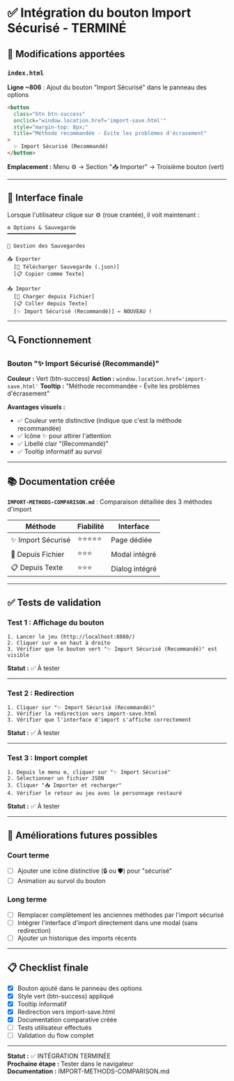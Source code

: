 # ✅ Intégration du bouton Import Sécurisé - TERMINÉ

## 📝 Modifications apportées

### `index.html`

**Ligne ~806** : Ajout du bouton "Import Sécurisé" dans le panneau des options

```html
<button
  class="btn btn-success"
  onclick="window.location.href='import-save.html'"
  style="margin-top: 8px;"
  title="Méthode recommandée - Évite les problèmes d'écrasement"
>
  ✨ Import Sécurisé (Recommandé)
</button>
```

**Emplacement :** Menu ⚙️ → Section "📥 Importer" → Troisième bouton (vert)

---

## 🎯 Interface finale

Lorsque l'utilisateur clique sur ⚙️ (roue crantée), il voit maintenant :

```
⚙️ Options & Sauvegarde
━━━━━━━━━━━━━━━━━━━━━━

💾 Gestion des Sauvegardes

📤 Exporter
  [💾 Télécharger Sauvegarde (.json)]
  [📋 Copier comme Texte]

📥 Importer
  [📂 Charger depuis Fichier]
  [📋 Coller depuis Texte]
  [✨ Import Sécurisé (Recommandé)] ← NOUVEAU !
```

---

## 🔍 Fonctionnement

### Bouton "✨ Import Sécurisé (Recommandé)"

**Couleur :** Vert (btn-success)
**Action :** `window.location.href='import-save.html'`
**Tooltip :** "Méthode recommandée - Évite les problèmes d'écrasement"

**Avantages visuels :**

- ✅ Couleur verte distinctive (indique que c'est la méthode recommandée)
- ✅ Icône ✨ pour attirer l'attention
- ✅ Libellé clair "(Recommandé)"
- ✅ Tooltip informatif au survol

---

## 📚 Documentation créée

**`IMPORT-METHODS-COMPARISON.md`** : Comparaison détaillée des 3 méthodes d'import

| Méthode            | Fiabilité  | Interface      |
| ------------------ | ---------- | -------------- |
| ✨ Import Sécurisé | ⭐⭐⭐⭐⭐ | Page dédiée    |
| 📂 Depuis Fichier  | ⭐⭐⭐     | Modal intégré  |
| 📋 Depuis Texte    | ⭐⭐⭐     | Dialog intégré |

---

## ✅ Tests de validation

### Test 1 : Affichage du bouton

```
1. Lancer le jeu (http://localhost:8080/)
2. Cliquer sur ⚙️ en haut à droite
3. Vérifier que le bouton vert "✨ Import Sécurisé (Recommandé)" est visible
```

**Statut :** ✅ À tester

---

### Test 2 : Redirection

```
1. Cliquer sur "✨ Import Sécurisé (Recommandé)"
2. Vérifier la redirection vers import-save.html
3. Vérifier que l'interface d'import s'affiche correctement
```

**Statut :** ✅ À tester

---

### Test 3 : Import complet

```
1. Depuis le menu ⚙️, cliquer sur "✨ Import Sécurisé"
2. Sélectionner un fichier JSON
3. Cliquer "📥 Importer et recharger"
4. Vérifier le retour au jeu avec le personnage restauré
```

**Statut :** ✅ À tester

---

## 🎨 Améliorations futures possibles

### Court terme

- [ ] Ajouter une icône distinctive (🔒 ou 🛡️) pour "sécurisé"
- [ ] Animation au survol du bouton

### Long terme

- [ ] Remplacer complètement les anciennes méthodes par l'import sécurisé
- [ ] Intégrer l'interface d'import directement dans une modal (sans redirection)
- [ ] Ajouter un historique des imports récents

---

## 📋 Checklist finale

- [x] Bouton ajouté dans le panneau des options
- [x] Style vert (btn-success) appliqué
- [x] Tooltip informatif
- [x] Redirection vers import-save.html
- [x] Documentation comparative créée
- [ ] Tests utilisateur effectués
- [ ] Validation du flow complet

---

**Statut :** ✅ INTÉGRATION TERMINÉE  
**Prochaine étape :** Tester dans le navigateur  
**Documentation :** IMPORT-METHODS-COMPARISON.md
